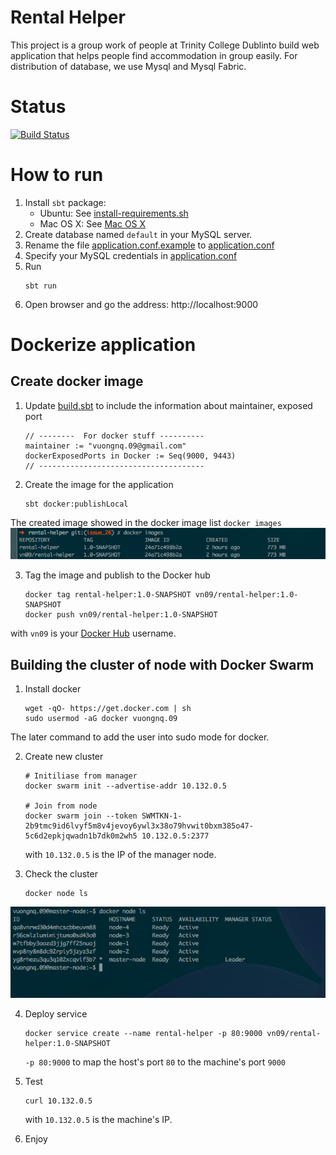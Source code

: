 # Rental Helper
This project is a group work of people at Trinity College Dublinto build web application that helps people find accommodation in group easily. For distribution of database, we use Mysql and Mysql Fabric.

# Status
[![Build Status](https://travis-ci.org/vn09/rental-helper.png)](https://travis-ci.org/vn09/rental-helper)
# How to run
1. Install `sbt` package:
   + Ubuntu: See [install-requirements.sh](scripts/install-requirements.sh)
   + Mac OS X: See [Mac OS X](http://www.scala-sbt.org/0.13/docs/Installing-sbt-on-Mac.html)
2. Create database named `default` in your MySQL server.
3. Rename the file [application.conf.example](conf/application.conf.example) to [application.conf](conf/application.conf)
4. Specify your MySQL credentials in [application.conf](conf/application.conf)
4. Run
    ```
    sbt run
    ```
5. Open browser and go the address: http://localhost:9000

# Dockerize application
## Create docker image
1. Update [build.sbt](build.sbt) to include the information about maintainer, exposed port
    ```
    // --------  For docker stuff ----------
    maintainer := "vuongnq.09@gmail.com"
    dockerExposedPorts in Docker := Seq(9000, 9443)
    // -------------------------------------
    ```

2. Create the image for the application
    ```
    sbt docker:publishLocal
    ```
The created image showed in the docker image list
    ```
    docker images
    ```
    ![Docker images](public/images/docker_images.png?raw=true)

3. Tag the image and publish to the Docker hub
    ```
    docker tag rental-helper:1.0-SNAPSHOT vn09/rental-helper:1.0-SNAPSHOT
    docker push vn09/rental-helper:1.0-SNAPSHOT
    ```
with `vn09` is your [Docker Hub](https://hub.docker.com/) username.

## Building the cluster of node with Docker Swarm
1. Install docker 
    ```
    wget -qO- https://get.docker.com | sh
    sudo usermod -aG docker vuongnq.09
    ```
The later command to add the user into sudo mode for docker.

2. Create new cluster
    ```
    # Initiliase from manager
    docker swarm init --advertise-addr 10.132.0.5
    
    # Join from node
    docker swarm join --token SWMTKN-1-2b9tmc9id6lvyf5m8v4jevoy6ywl3x38o79hvwit0bxm385o47-5c6d2epkjqwadn1b7dk0m2wh5 10.132.0.5:2377
    ```
    
    with `10.132.0.5` is the IP of the manager node.

3. Check the cluster
    ```
    docker node ls
    ```
![Cluster of nodes](public/images/cluster_nodes.png?raw=true)

4. Deploy service
    ```
    docker service create --name rental-helper -p 80:9000 vn09/rental-helper:1.0-SNAPSHOT
    ```
  
    `-p 80:9000` to map the host's port `80` to the machine's port `9000`

5. Test
    ```
    curl 10.132.0.5
    ```
    with `10.132.0.5` is the machine's IP. 

6. Enjoy